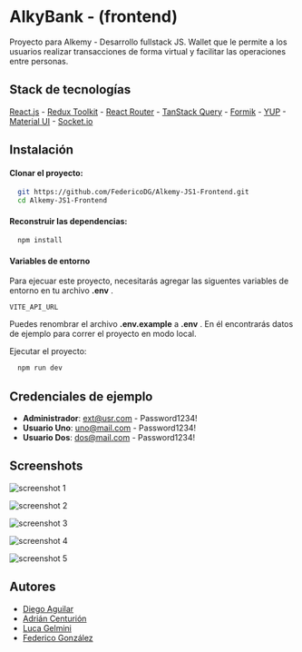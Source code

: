 # AlkyBank - (frontend)

Proyecto para Alkemy - Desarrollo fullstack JS.
Wallet que le permite a los usuarios realizar transacciones de forma virtual y facilitar las
operaciones entre personas.

## Stack de tecnologías

[React.js](https://en.reactjs.org/) -
[Redux Toolkit](https://redux-toolkit.js.org/) -
[React Router](https://reactrouter.com/en/main) -
[TanStack Query](https://tanstack.com/query/v4) -
[Formik](https://formik.org/) -
[YUP](https://github.com/jquense/yup) -
[Material UI](https://mui.com/) -
[Socket.io](https://socket.io/)

## Instalación

#### Clonar el proyecto:

```bash
  git https://github.com/FedericoDG/Alkemy-JS1-Frontend.git
  cd Alkemy-JS1-Frontend
```

#### Reconstruir las dependencias:

```bash
  npm install
```

#### Variables de entorno

Para ejecuar este proyecto, necesitarás agregar las siguentes variables de entorno en tu archivo **.env** .

`VITE_API_URL`

Puedes renombrar el archivo **.env.example** a **.env** . En él encontrarás datos de ejemplo para correr el proyecto en modo local.

Ejecutar el proyecto:

```bash
  npm run dev
```

## Credenciales de ejemplo

- **Administrador**: ext@usr.com - Password1234!
- **Usuario Uno**: uno@mail.com - Password1234!
- **Usuario Dos**: dos@mail.com - Password1234!

## Screenshots

![screenshot 1](https://nazgul.com.ar/images/alkybank_1.jpg)

![screenshot 2](https://nazgul.com.ar/images/alkybank_2.jpg)

![screenshot 3](https://nazgul.com.ar/images/alkybank_3.jpg)

![screenshot 4](https://nazgul.com.ar/images/alkybank_4.jpg)

![screenshot 5](https://nazgul.com.ar/images/alkybank_5.jpg)

## Autores

- [Diego Aguilar](https://www.linkedin.com/in/diego-mathias-aguilar-13233a56/)
- [Adrián Centurión](https://www.linkedin.com/in/adrian-centurion/)
- [Luca Gelmini](https://www.linkedin.com/in/lgelmini/)
- [Federico González](https://www.linkedin.com/in/fededg/)
